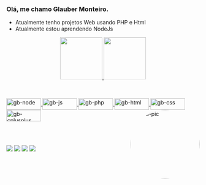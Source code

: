 ### Olá, me chamo Glauber Monteiro.




- Atualmente tenho projetos Web usando PHP e Html
- Atualmente estou aprendendo NodeJs

<div align="center">
  <a href="https://github.com/glauber2k2">
  <img height="110em" src="https://github-readme-stats.vercel.app/api?username=glauber2k2&show_icons=true&theme=github_dark&include_all_commits=true&count_private=true"/>
  <img height="110em" src="https://github-readme-stats.vercel.app/api/top-langs/?username=glauber2k2&layout=compact&langs_count=7&theme=github_dark"/>
</div>
  
  ##
    
  <div style="display: inline_block"><br>
  <img align="center" alt="gb-node" height="30" width="90" src="https://img.shields.io/badge/Node.js-43853D?style=for-the-badge&logo=node.js&logoColor=white">
  <img align="center" alt="gb-js" height="30" width="90" src="https://img.shields.io/badge/JavaScript-323330?style=for-the-badge&logo=javascript&logoColor=F7DF1E">
  <img align="center" alt="gb-php" height="30" width="90" src="https://img.shields.io/badge/PHP-777BB4?style=for-the-badge&logo=php&logoColor=white">
  <img align="center" alt="gb-html" height="30" width="90" src="https://img.shields.io/badge/HTML-239120?style=for-the-badge&logo=html5&logoColor=white">
  <img align="center" alt="gb-css" height="30" width="90" src="https://img.shields.io/badge/CSS-239120?&style=for-the-badge&logo=css3&logoColor=white">
  <img align="center" alt="gb-cplusplus" height="30" width="90" src="https://img.shields.io/badge/C%2B%2B-00599C?style=for-the-badge&logo=c%2B%2B&logoColor=white">
  <img align="right" alt="Rafa-pic" height="180" style="border-radius:100px;" src="https://cdn.discordapp.com/attachments/874894710433546292/962085403513487420/IMG_0044.png">
</div> <br>
  
##
  
  <div><br>
  <a href="https://instagram.com/glauber.sm" target="_blank"><img src="https://img.shields.io/badge/-Instagram-%23E4405F?style=for-the-badge&logo=instagram&logoColor=white" target="_blank"></a>
 <a href="https://discord.gg/Vk5ypgn7bQ" target="_blank"><img src="https://img.shields.io/badge/Discord-7289DA?style=for-the-badge&logo=discord&logoColor=white" target="_blank"></a> 
  <a href = ""><img src="https://img.shields.io/badge/-Gmail-%23333?style=for-the-badge&logo=gmail&logoColor=white" target="_blank"></a>
  <a href="" target="_blank"><img src="https://img.shields.io/badge/-LinkedIn-%230077B5?style=for-the-badge&logo=linkedin&logoColor=white" target="_blank"></a> 
  </div>
